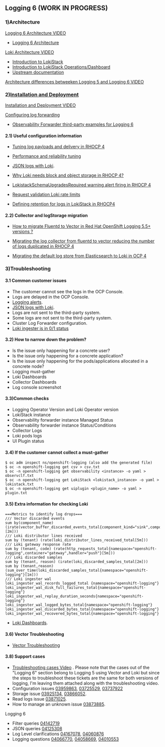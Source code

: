 ## Logging 6 (WORK IN PROGRESS)

### 1)Architecture
[Logging 6 Architecture VIDEO](https://drive.google.com/file/d/1YtNF986BtYodAE4IeSBptf27lrLoZTp8/view?usp=drive_link)
- [Logging 6 Architecture](https://docs.google.com/presentation/d/1IyCqnwTKbvF-A8q6bABBUqeT-Ey4zFCw_ntxf6QU48U/edit?slide=id.g5a662668d9_0_5#slide=id.g5a662668d9_0_5)
  
[Loki Architecture VIDEO](https://drive.google.com/file/d/1i71GS-1N2LkZnfz1WAemgUZe78MZwP_4/view?usp=drive_link)
- [Introduction to LokiStack](https://videos.learning.redhat.com/playlist/dedicated/251079123/1_ojvcvz0p/1_24vvknfn)
- [Introduction to LokiStack Operations/Dashboard](https://videos.learning.redhat.com/playlist/dedicated/251079123/1_ojvcvz0p/1_zq29kjud)
- [Upstream documentation](https://grafana.com/docs/loki/latest/get-started/architecture/)

[Architecture differences betweeken Logging 5 and Logging 6 VIDEO](https://drive.google.com/file/d/1DkoS8houF86fxZCm4BXd-bVdeQQ-d6oA/view?usp=drive_link)


### 2)[Installation and Deployment](https://docs.redhat.com/en/documentation/openshift_container_platform/4.17/html/logging/logging-6-0#installing-logging-6-0)

[Installation and Deployment VIDEO](https://drive.google.com/file/d/1hHk1padnKc9JIgi93_ANN1lBL2pIzJZj/view?usp=drive_link)

[Configuring log forwarding](https://docs.redhat.com/en/documentation/openshift_container_platform/4.17/html/logging/logging-6-0#log6x-clf)

- [Observability Forwarder third-party examples for Logging 6](https://gitlab.cee.redhat.com/aosqe/aosqe-tools/-/tree/master/logging/log_doc/clf-6.0-examples?ref_type=heads)


#### 2.1) Useful configuration information

- [Tuning log payloads and delivery in RHOCP 4](https://access.redhat.com/solutions/7074148)

- [Performance and reliability tuning](https://docs.openshift.com/container-platform/4.14/observability/logging/performance_reliability/logging-flow-control-mechanisms.html)

- [JSON logs with Loki](https://access.redhat.com/solutions/7048604).
  
- [Why Loki needs block and object storage in RHOCP 4?](https://access.redhat.com/solutions/7062821)

- [LokistackSchemaUpgradesRequired warning alert firing in RHOCP 4](https://access.redhat.com/solutions/7063482)
  
- [Request validation Loki rate limits](https://grafana.com/docs/loki/latest/operations/request-validation-rate-limits/)
  
- [Defining retention for logs in LokiStack in RHOCP4](https://access.redhat.com/solutions/7053212)
  

#### 2.2) Collector and logStorage migration

- [How to migrate Fluentd to Vector in Red Hat OpenShift Logging 5.5+ versions ?](https://access.redhat.com/articles/6999658)

- [Migrating the log collector from fluentd to vector reducing the number of logs duplicated in RHOCP 4](https://access.redhat.com/articles/7063405)

- [Migrating the default log store from Elasticsearch to Loki in OCP 4](https://access.redhat.com/articles/6991632)


### 3)Troubleshooting

#### 3.1 Common customer issues
- The customer cannot see the logs in the OCP Console.
- Logs are delayed in the OCP Console.
- [Logging alerts](https://docs.openshift.com/container-platform/4.14/observability/logging/logging_alerts/default-logging-alerts.html).
- [JSON logs with Loki](https://access.redhat.com/solutions/7048604).
- Logs are not sent to the third-party system.
- Some logs are not sent to the third-party system.
- Cluster Log Forwarder configuration.
- [Loki ingester is in 0/1 status](https://access.redhat.com/solutions/7028049)


#### 3.2) How to narrow down the problem?

- Is the issue only happening for a concrete user?
- Is the issue only happening for a concrete application?
- Is the issue only happening for the pods/applications allocated in a concrete node?
- Logging must-gather
- Loki Dashboards
- Collector Dashboards
- Log console screenshot

#### 3.3)Common checks

- Logging Operator Version and Loki Operator version
- LokiStack instance
- Observability forwarder instance Managed Status
- Observability forwarder instance Status/Conditions
- Collector Logs
- Loki pods logs
- UI Plugin status


#### 3.4) If the customer cannot collect a must-gather
```
$ oc adm inspect ns/openshift-logging (also add the generated file)
$ oc -n openshift-logging get csv > csv.txt
$ oc -n openshift-logging get observability <instance> -o yaml > observclf.txt
$ oc -n openshift-logging get LokiStack <lokistack_instance> -o yaml > lokistack.txt
$ oc -n openshift-logging get uiplugin <plugin_name> -o yaml > plugin.txt
```

#### 3.5) Extra information for checking Loki
```
===Metrics to identify log drops===
/// Vector discarded events
sum by(component_name) (irate(vector_buffer_discarded_events_total{component_kind="sink",component_type="loki"}[2m]))
/// Loki distributor lines received
sum by (tenant) (rate(loki_distributor_lines_received_total[5m]))
/// Loki gateway response rate
sum by (tenant, code) (rate(http_requests_total{namespace="openshift-logging",container="gateway",handler="push"}[5m]))
/// Loki discarded samples
sum by (tenant, reason) (irate(loki_discarded_samples_total[2m]))
sum by (tenant,reason)(sum_over_time(loki_discarded_samples_total{namespace="openshift-logging"}[1m]))
/// Loki ingester wal
loki_ingester_wal_records_logged_total {namespace="openshift-logging"}
loki_ingester_wal_disk_full_failures_total{namespace="openshift-logging"}
loki_ingester_wal_replay_duration_seconds{namespace="openshift-logging"}
loki_ingester_wal_logged_bytes_total{namespace="openshift-logging"}
loki_ingester_wal_discarded_bytes_total{namespace="openshift-logging"}
loki_ingester_wal_recovered_bytes_total{namespace="openshift-logging"}
```
- [Loki Dashboards](https://videos.learning.redhat.com/playlist/dedicated/251079123/1_ojvcvz0p/1_zq29kjud).


#### 3.6) Vector Troubleshooting
- [Vector Troubleshooting](https://access.redhat.com/articles/7089751) 


#### 3.8) Support cases

- [Troubleshooting cases Video](https://drive.google.com/file/d/1OPEeoI4Un4PBFexo6g_CEjl10eLo1ENv/view) . Please note that the cases out of the "Logging 6" section belong to Logging 5 using Vector and Loki but since the steps to troubleshoot these tickets are the same for both versions of logging, I'm leaving them attached along with the troubleshooting video.
- Configuration issues [03959863](https://gss--c.vf.force.com/apex/Case_View?id=5006R00002144DH&sfdc.override=1), [03725529](https://gss--c.vf.force.com/apex/Case_View?srPos=66&srKp=500&srF=1&id=5006R00001ylVaI&sfdc.override=1), [03737922](https://gss--c.vf.force.com/apex/Case_View?srPos=11&srKp=500&srF=1&id=5006R00001ywIZr&sfdc.override=1) 
- Storage issue [03925134](https://gss--c.vf.force.com/apex/Case_View?id=5006R000020p125&sfdc.override=1), [03866052](https://gss--c.vf.force.com/apex/Case_View?srPos=0&srKp=500&id=5006R000020MyFz&sfdc.override=1).
- Read logs issue [03871025](https://gss--c.vf.force.com/apex/Case_View?srPos=47&srKp=500&srF=1&id=5006R000020NpjY&sfdc.override=1).
- How to manage an unknown issue [03873885](https://gss--c.vf.force.com/apex/Case_View?srPos=0&srKp=500&id=5006R000020OJ1U&sfdc.override=1).

Logging 6
- Filter queries [04142719](https://gss--c.vf.force.com/apex/Case_View?id=500Hn00001pDUHc&sfdc.override=1)
- JSON queries [04125308](https://gss--c.vf.force.com/apex/Case_View?id=500Hn00001o35gD&sfdc.override=1)
- Log Level clarifications [04167078](https://gss--c.vf.force.com/apex/Case_View?id=500Hn00001pF3Dt&sfdc.override=1), [04060876](https://gss--c.vf.force.com/apex/Case_View?id=500Hn00001mcIND&sfdc.override=1)
- Logging questions [04066770](https://gss--c.vf.force.com/apex/Case_View?id=500Hn00001mcZ4s&sfdc.override=1), [04058669](https://gss--c.vf.force.com/apex/Case_View?id=500Hn00001mcCY8&sfdc.override=1), [04010553](https://gss--c.vf.force.com/apex/Case_View?id=500Hn00001mZID0&sfdc.override=1)
  
 

